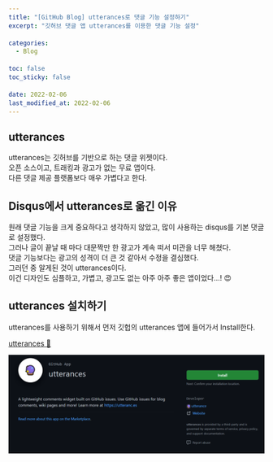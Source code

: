 ```yaml
---
title: "[GitHub Blog] utterances로 댓글 기능 설정하기"
excerpt: "깃허브 댓글 앱 utterances를 이용한 댓글 기능 설정"

categories:
  - Blog

toc: false
toc_sticky: false

date: 2022-02-06
last_modified_at: 2022-02-06
---
```


## utterances  
utterances는 깃허브를 기반으로 하는 댓글 위젯이다.  
오픈 소스이고, 트래킹과 광고가 없는 무료 앱이다.  
다른 댓글 제공 플랫폼보다 매우 가볍다고 한다.  

## Disqus에서 utterances로 옮긴 이유  
원래 댓글 기능을 크게 중요하다고 생각하지 않았고, 많이 사용하는 disqus를 기본 댓글로 설정했다.  
그러나 글이 끝날 때 마다 대문짝만 한 광고가 계속 떠서 미관을 너무 해쳤다.  
댓글 기능보다는 광고의 성격이 더 큰 것 같아서 수정을 결심했다.  
그러던 중 알게된 것이 utterances이다.  
이건 디자인도 심플하고, 가볍고, 광고도 없는 아주 아주 좋은 앱이었다...! 😍  

## utterances 설치하기  

utterances를 사용하기 위해서 먼저 깃헙의 utterances 앱에 들어가서 Install한다.  

[utterances 🔗](https://github.com/apps/utterances)  

<img src="/assets/images/22020601/utterancesInstallPage.png" width="600em">  

